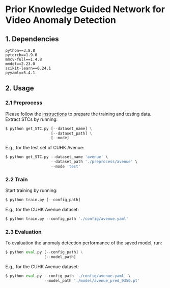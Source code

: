 # Prior Knowledge Guided Network for Video Anomaly Detection

## 1. Dependencies
```
python==3.8.8
pytorch==1.9.0
mmcv-full==1.4.8
mmdet==2.23.0
scikit-learn==0.24.1
pyyaml==5.4.1
```
## 2. Usage
### 2.1 Preprocess
Please follow the [instructions](./preprocess/README.md) to prepare the training and testing data.
Extract STCs by running:
```python
$ python get_STC.py [--dataset_name] \
					[--dataset_path] \
					[--mode]
```
E.g., for the test set of CUHK Avenue:
```python
$ python get_STC.py --dataset_name 'avenue' \
					--dataset_path './preprocess/avenue' \
					--mode 'test'
```

### 2.2 Train
Start training by running:
```python
$ python train.py [--config_path]
```
E.g., for the CUHK Avenue dataset:
```python
$ python train.py --config_path './config/avenue.yaml'
```
### 2.3 Evaluation
To evaluation the anomaly detection performance of the saved model, run:
```python
$ python eval.py [--config_path] \
				 [--model_path]
```
E.g., for the CUHK Avenue dataset:
```python
$ python eval.py --config_path './config/avenue.yaml' \
				 --model_path './model/avenue_pred_9350.pt'
```
